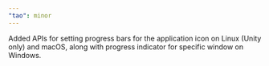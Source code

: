 ```yaml
---
"tao": minor
---
```


Added APIs for setting progress bars for the application icon on Linux (Unity only) and macOS, along with progress indicator for specific window on Windows.
